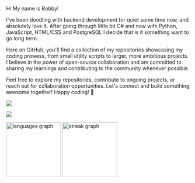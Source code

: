 Hi My name is Bobby!



I've been doodling with backend development for quiet some time now, and absolutely love it. After going through little bit C# and now with Python, JavaScript, HTML/CSS and PostgreSQL I decide that is it something want to go long term.

Here on GitHub, you'll find a collection of my repositories showcasing my coding prowess, from small utility scripts to larger, more ambitious projects. I believe in the power of open-source collaboration and am committed to sharing my learnings and contributing to the community whenever possible.

Feel free to explore my repositories, contribute to ongoing projects, or reach out for collaboration opportunities. Let's connect and build something awesome together!
Happy coding! 🚀

![](https://komarev.com/ghpvc/?username=BobbyKuzmanov&color=blue)

<p align="left">
  <a href="https://skillicons.dev">
    <img src="https://skillicons.dev/icons?i=python,django,js,html,css,postgres,pycharm,vscode&perline=12" />
  </a>
</p>


<div align="left">
  <img src="https://github-readme-stats.vercel.app/api/top-langs?username=BobbyKuzmanov&locale=en&hide_title=false&layout=compact&card_width=330&langs_count=8&theme=tokyonight&hide_border=true&order=2" height="150" alt="languages graph"  />
  <img src="https://streak-stats.demolab.com?user=BobbyKuzmanov&locale=en&mode=daily&theme=tokyonight&hide_border=true&border_radius=5&order=3" height="150" alt="streak graph"  />
</div>
